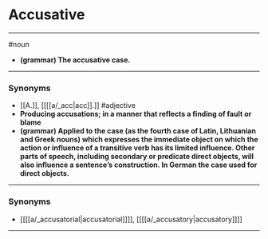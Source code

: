 # Accusative
---
#noun
- **(grammar) The accusative case.**
---
### Synonyms
- [[A.]], [[[[a/_acc|acc]].]]
#adjective
- **Producing accusations; in a manner that reflects a finding of fault or blame**
- **(grammar) Applied to the case (as the fourth case of Latin, Lithuanian and Greek nouns) which expresses the immediate object on which the action or influence of a transitive verb has its limited influence. Other parts of speech, including secondary or predicate direct objects, will also influence a sentence’s construction. In German the case used for direct objects.**
---
### Synonyms
- [[[[a/_accusatorial|accusatorial]]]], [[[[a/_accusatory|accusatory]]]]
---
